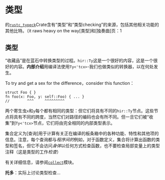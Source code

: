 # 类型

的[`rustc_typeck`][typeck]Crate含有“类型”和“类型checking”的来源，包括其他相关功能的其他比特。（it raws heavy on the way[类型]和[独奏曲]页：1

[typeck]: https://github.com/rust-lang/rust/tree/master/src/librustc_typeck

[type inference]: type-inference.html

[trait solving]: traits/resolution.html

## 类型

“收藏品”是在蓝石中转换类型的过程。`hir::Ty`这是一个很好的内容，这是一个很好的内容。**内部介绍**用编译法使用`Ty<'tcx>`-我们也做类似的转换器，以在何处发生。

To try and get a sex for the difference，consider this function：

```rust,ignore
struct Foo { }
fn foo(x: Foo, y: self::Foo) { ... }
//        ^^^     ^^^^^^^^^
```

两个寄生虫`x`和`y`每个都有相同的类型：但它们将具有不同的`hir::Ty`节点。这些节点将具有不同的跨度，当然它们对路径的编码也会有所不同。但一旦它们被“收集”到`Ty<'tcx>`节点，它们将由完全相同的内部类型表示。

集合定义为[查询]用于计算有关正在编译的板条箱中的各种功能、特性和其他项的信息。注意，每个查询都与*程序间的*例如，对于函数定义，集合将计算出函数的类型和签名，但它不会访问*身体*以任何方式检查函数，也不要检查局部变量上的类型注释（这是类型的工作*检查*）

有关详细信息，请参阅[`collect`][collect]模块。

[queries]: query.html

[collect]: https://doc.rust-lang.org/nightly/nightly-rustc/rustc_typeck/collect/

**托多**：实际上讨论类型检查…
